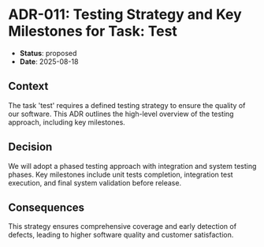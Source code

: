 # ADR-011: Testing Strategy and Key Milestones for Task: Test

- **Status**: proposed
- **Date**: 2025-08-18

## Context

The task 'test' requires a defined testing strategy to ensure the quality of our software. This ADR outlines the high-level overview of the testing approach, including key milestones.

## Decision

We will adopt a phased testing approach with integration and system testing phases. Key milestones include unit tests completion, integration test execution, and final system validation before release.

## Consequences

This strategy ensures comprehensive coverage and early detection of defects, leading to higher software quality and customer satisfaction.
